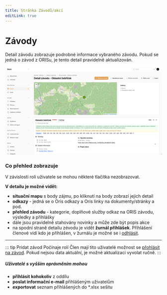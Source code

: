 ```yaml
---
title: Stránka Závodů/akcí
editLink: true
---
```


# Závody <Badge type="tip" text="ČLEN" />

Detail závodu zobrazuje podrobné informace vybraného závodu. Pokud se jedná o závod z ORISu, je tento detail pravidelně aktualizován.

![Zavod detail](img/detail-zavodu.png)

### Co přehled zobrazuje
V závislosti roli uživatele se mohou některé tlačítka nezobrazovat.

**V detailu je možné vidět:**

 - **situační mapu** s body zájmu, po kliknutí na body zobrazí jejich detail
 - **odkazy** - jedná se o Oris odkazy a Oris linky na dokumenty/stránky a pod.
 - **přehled závodu** - kategorie, doplňové služby odkaz na ORIS závodu, výsledky a přihlášky
 - dále jsou pravidelně stahovány novinky a může zde být popis akce
 - na spodní straně detailu zévodu je vidět **žurnál přihlášek**. Přihlášení členové vidí kdo je přihlášen, v žurnálu je možné se i [odhlásit](jak-se-odhlasit-ze-zavodu.md).

-----

::: tip Pridat závod
Počínaje rolí Člen mají tito uživatelé možnost se [přohlásit na závod](jak-se-prihlasit-na-oris-zavod.md). Pokud nejsou data aktuální, je možné aktualizaci vyvolat ručně.
:::

##### Uživatelé s vyšším oprávněním mohou
 - **přihlásit kohokoliv** z oddílu
 - **poslat informační e-mail** přihlášeným uživatelům
 - **exportovat** seznam přihlášených do *.xlsx sešitu





